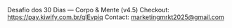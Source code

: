 Desafio dos 30 Dias — Corpo & Mente (v4.5)
Checkout: https://pay.kiwify.com.br/qlEvpiq
Contact: marketingmrkt2025@gmail.com
